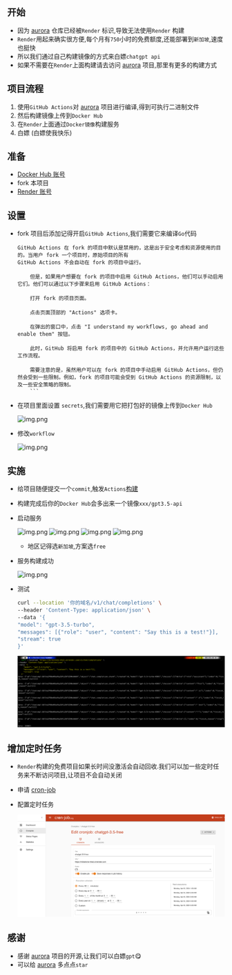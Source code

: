 ## 开始

- 因为 [aurora](https://github.com/aurora-develop/aurora?tab=readme-ov-file) 仓库已经被`Render`
  标识,导致无法使用`Render`
  构建
- `Render`用起来确实很方便,每个月有`750`小时的免费额度,还能部署到`新加坡`,速度也挺快
- 所以我们通过自己构建镜像的方式来白嫖`chatgpt api`
- 如果不需要在`Render`上面构建请去访问 [aurora](https://github.com/aurora-develop/aurora?tab=readme-ov-file)
  项目,那里有更多的构建方式

## 项目流程

1. 使用`GitHub Actions`对 [aurora](https://github.com/aurora-develop/aurora?tab=readme-ov-file) 项目进行编译,得到可执行二进制文件
2. 然后构建镜像上传到`Docker Hub`
3. 在`Render`上面通过`Docker镜像`构建服务
4. 白嫖 (白嫖使我快乐)

## 准备

- [Docker Hub 账号](https://hub.docker.com/)
- fork 本项目
- [Render 账号](https://dashboard.render.com/)

## 设置

- fork 项目后添加记得开启`GitHub Actions`,我们需要它来编译`Go`代码
  ```text
  GitHub Actions 在 fork 的项目中默认是禁用的，这是出于安全考虑和资源使用的目的。当用户 fork 一个项目时，原始项目的所有
  GitHub Actions 不会自动在 fork 的项目中运行。

      但是，如果用户想要在 fork 的项目中启用 GitHub Actions，他们可以手动启用它们。他们可以通过以下步骤来启用 GitHub Actions：
      
      打开 fork 的项目页面。
      
      点击页面顶部的 "Actions" 选项卡。
      
      在弹出的窗口中，点击 "I understand my workflows, go ahead and enable them" 按钮。
      
      此时，GitHub 将启用 fork 的项目中的 GitHub Actions，并允许用户运行这些工作流程。
      
      需要注意的是，虽然用户可以在 fork 的项目中手动启用 GitHub Actions，但仍然会受到一些限制。例如，fork 的项目可能会受到 GitHub Actions 的资源限制，以及一些安全策略的限制。
      ```

- 在项目里面设置 `secrets`,我们需要用它把打包好的镜像上传到`Docker Hub`

  ![img.png](docs/images/img0.png)

- 修改`workflow`

  ![img.png](docs/images/img1.png)

## 实施

- 给项目随便提交一个`commit`,触发`Actions`[构建](https://github.com/summerKK/lion/actions/runs/8589994501)

- 构建完成后你的`Docker Hub`会多出来一个镜像`xxx/gpt3.5-api`

- 启动服务

  ![img.png](docs/images/img2.png)
  ![img.png](docs/images/img3.png)
  ![img.png](docs/images/img4.png)
  ![img.png](docs/images/img5.png)
    - 地区记得选`新加坡`,方案选`free`

- 服务构建成功

  ![img.png](docs/images/img6.png)

- 测试
  ```bash
  curl --location '你的域名/v1/chat/completions' \
  --header 'Content-Type: application/json' \
  --data '{
  "model": "gpt-3.5-turbo",
  "messages": [{"role": "user", "content": "Say this is a test!"}],
  "stream": true
  }'
  ```
  ![img.png](docs/images/img7.png)

## 增加定时任务

- `Render`构建的免费项目如果长时间没激活会自动回收.我们可以加一些定时任务来不断访问项目,让项目不会自动关闭
- 申请 [cron-job](https://cron-job.org/) 
- 配置定时任务

  ![img.png](docs/images/img8.png)

## 感谢

- 感谢 [aurora](https://github.com/aurora-develop/aurora?tab=readme-ov-file) 项目的开源,让我们可以白嫖`gpt`😋
- 可以给 [aurora](https://github.com/aurora-develop/aurora?tab=readme-ov-file) 多点点`star`